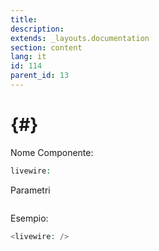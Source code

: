 ```yaml
---
title: 
description: 
extends: _layouts.documentation
section: content
lang: it
id: 114
parent_id: 13
---
```


#  {#}



Nome Componente:

```php
livewire:
```

Parametri

```php

```

Esempio:

```php
<livewire: />
```

